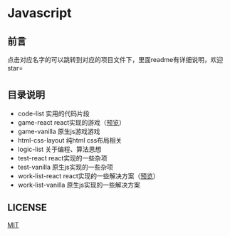 # Javascript

## 前言

点击对应名字的可以跳转到对应的项目文件下，里面readme有详细说明，欢迎star⭐

## 目录说明

- code-list 实用的代码片段
- game-react react实现的游戏（[预览](https://hans000.github.io/javascript-note/game-react/index.html)）
- game-vanilla 原生js游戏游戏
- html-css-layout 纯html css布局相关
- logic-list 关于编程、算法思想
- test-react react实现的一些杂项
- test-vanilla 原生js实现的一些杂项
- work-list-react react实现的一些解决方案（[预览](https://hans000.github.io/javascript-note/work-list-react/index.html)）
- work-list-vanilla 原生js实现的一些解决方案

## LICENSE
[MIT](./LICENSE)
